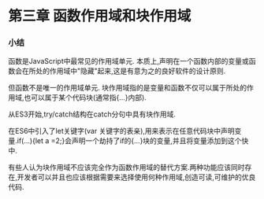 # 第三章 函数作用域和块作用域

### 小结

函数是JavaScript中最常见的作用域单元. 本质上,声明在一个函数内部的变量或函数会在所处的作用域中"隐藏"起来,这是有意为之的良好软件的设计原则.

但函数不是唯一的作用域单元. 块作用域指的是变量和函数不仅可以属于所处的作用域,也可以属于某个代码块(通常指{...}内部).

从ES3开始,try/catch结构在catch分句中具有块作用域.

在ES6中引入了let关键字(var 关键字的表亲),用来表示在任意代码块中声明变量.if(...){let a =2;}会声明一个劫持了if的{...}块的变量,并且将变量添加到这个快中.

有些人认为块作用域不应该完全作为函数作用域的替代方案.两种功能应该同时存在,开发者可以并且也应该根据需要来选择使用何种作用域,创造可读,可维护的优良代码.